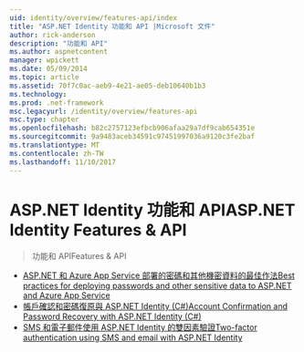 ```yaml
---
uid: identity/overview/features-api/index
title: "ASP.NET Identity 功能和 API |Microsoft 文件"
author: rick-anderson
description: "功能和 API"
ms.author: aspnetcontent
manager: wpickett
ms.date: 05/09/2014
ms.topic: article
ms.assetid: 70f7c0ac-aeb9-4e21-ae05-deb10640b1b3
ms.technology: 
ms.prod: .net-framework
msc.legacyurl: /identity/overview/features-api
msc.type: chapter
ms.openlocfilehash: b82c2757123efbcb906afaa29a7df9cab654351e
ms.sourcegitcommit: 9a9483aceb34591c97451997036a9120c3fe2baf
ms.translationtype: MT
ms.contentlocale: zh-TW
ms.lasthandoff: 11/10/2017
---
```

<a name="aspnet-identity-features--api"></a><span data-ttu-id="19c7d-103">ASP.NET Identity 功能和 API</span><span class="sxs-lookup"><span data-stu-id="19c7d-103">ASP.NET Identity Features & API</span></span>
====================
> <span data-ttu-id="19c7d-104">功能和 API</span><span class="sxs-lookup"><span data-stu-id="19c7d-104">Features & API</span></span>


- [<span data-ttu-id="19c7d-105">ASP.NET 和 Azure App Service 部署的密碼和其他機密資料的最佳作法</span><span class="sxs-lookup"><span data-stu-id="19c7d-105">Best practices for deploying passwords and other sensitive data to ASP.NET and Azure App Service</span></span>](best-practices-for-deploying-passwords-and-other-sensitive-data-to-aspnet-and-azure.md)
- [<span data-ttu-id="19c7d-106">帳戶確認和密碼復原與 ASP.NET Identity (C#)</span><span class="sxs-lookup"><span data-stu-id="19c7d-106">Account Confirmation and Password Recovery with ASP.NET Identity (C#)</span></span>](account-confirmation-and-password-recovery-with-aspnet-identity.md)
- [<span data-ttu-id="19c7d-107">SMS 和電子郵件使用 ASP.NET Identity 的雙因素驗證</span><span class="sxs-lookup"><span data-stu-id="19c7d-107">Two-factor authentication using SMS and email with ASP.NET Identity</span></span>](two-factor-authentication-using-sms-and-email-with-aspnet-identity.md)
